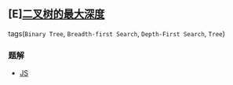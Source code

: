 ## [E][二叉树的最大深度](https://leetcode-cn.com/problems/maximum-depth-of-binary-tree/)
tags(`Binary Tree`, `Breadth-first Search`, `Depth-First Search`, `Tree`)

### 题解
+ [JS](../../ts/128/104.js)
